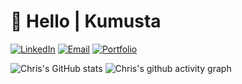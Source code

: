 # 👋 Hello | Kumusta

[![LinkedIn][linkedin-shield]][linkedin-url]
[![Email][email-shield]][email-url]
[![Portfolio][portfolio-shield]][portfolio-url] 

![Chris's GitHub stats][gh-stats-url]
![Chris's github activity graph][gh-graph-url]
<!-- MARKDOWN LINKS & IMAGES -->
<!-- SOCIAL LINKS -->
[linkedin-shield]: https://img.shields.io/badge/LinkedIn-black?style=for-the-badge&logo=linkedin
[linkedin-url]: https://www.linkedin.com/in/chrisengineer/
[email-shield]: https://img.shields.io/badge/Email-black?style=for-the-badge&logo=minutemailer
[email-url]: mailto:crees@darkgenetics.io
[portfolio-shield]: https://img.shields.io/badge/Portfolio-black?style=for-the-badge&logo=linux
[portfolio-url]: https://christopher-rees.co.uk/
[gh-stats-url]: https://github-readme-stats.vercel.app/api?username=c-engineer&show_icons=true&theme=dark&count_private=true
[gh-graph-url]: https://github-readme-activity-graph.cyclic.app/graph?username=c-engineer&theme=react-dark
[top-langs-url]: https://github-readme-stats.vercel.app/api/top-langs/?username=c-engineer&langs_count=8&theme=dark
